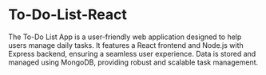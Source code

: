 # To-Do-List-React
The To-Do List App is a user-friendly web application designed to help users manage daily tasks. It features a React frontend and Node.js with Express backend, ensuring a seamless user experience. Data is stored and managed using MongoDB, providing robust and scalable task management.

